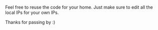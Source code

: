 Feel free to reuse the code for your home.
Just make sure to edit all the local IPs for your own IPs.

Thanks for passing by :)
